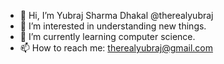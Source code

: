 - 👋 Hi, I’m Yubraj Sharma Dhakal @therealyubraj
- 👀 I’m interested in understanding new things.
- 🌱 I’m currently learning computer science.
- 📫 How to reach me: therealyubraj@gmail.com

<!---
therealyubraj/therealyubraj is a ✨ special ✨ repository because its `README.md` (this file) appears on your GitHub profile.
You can click the Preview link to take a look at your changes.
--->
